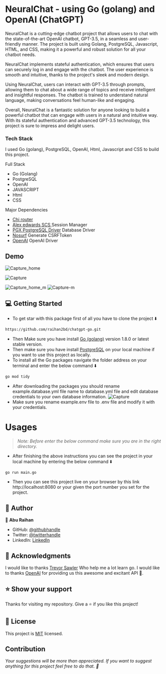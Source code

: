 # NeuralChat - using Go (golang) and OpenAI (ChatGPT)
<p>NeuralChat is a cutting-edge chatbot project that allows users to chat with the state-of-the-art OpenAI chatbot, GPT-3.5, in a seamless and user-friendly manner. The project is built using Golang, PostgreSQL, Javascript, HTML, and CSS, making it a powerful and robust solution for all your chatbot needs.

NeuralChat implements stateful authentication, which ensures that users can securely log in and engage with the chatbot. The user experience is smooth and intuitive, thanks to the project's sleek and modern design.

Using NeuralChat, users can interact with GPT-3.5 through prompts, allowing them to chat about a wide range of topics and receive intelligent and insightful responses. The chatbot is trained to understand natural language, making conversations feel human-like and engaging.

Overall, NeuralChat is a fantastic solution for anyone looking to build a powerful chatbot that can engage with users in a natural and intuitive way. With its stateful authentication and advanced GPT-3.5 technology, this project is sure to impress and delight users.</p>

### Tech Stack <a name="tech-stack"></a>

I used Go (golang), PostgreSQL, OpenAI, Html, Javascript and CSS to build this project.
  <summary>Full Stack</summary>
  <ul>
    <li>Go (Golang)</li>
    <li>PostgreSQL</li>
    <li>OpenAI</li>
    <li>JAVASCRIPT</li>
    <li>Html</li>
    <li>CSS</li>
  </ul>

 <summary>Major Dependencies</summary>
  <ul>
    <li><a href="https://github.com/go-chi/chi">Chi router</a></li>
    <li><a href="https://github.com/alexedwards/scs/v2">Alex edwards SCS </a> Session Manager</li>
    <li><a href="https://github.com/jackc/pgx">PGX PostgreSQL Driver</a> Database Driver</li>
    <li><a href="https://github.com/justinas/nosurf">Nosurf</a> Generate CSRFToken</li>
    <li><a href="https://github.com/sashabaranov/go-openai">OpenAI</a> OpenAI Driver</li>
  </ul>

## Demo
![Capture_home](https://user-images.githubusercontent.com/35267447/229288848-3b920169-b580-4121-b0c6-cc431bb12fc6.PNG)

![Capture](https://user-images.githubusercontent.com/35267447/229288865-4947e6e6-bfce-4328-8c03-f0a37f542039.PNG)

![Capture_home_m](https://user-images.githubusercontent.com/35267447/229288832-b06b36aa-6b4d-432f-87a3-86bf4676005f.PNG)
![Capture-m](https://user-images.githubusercontent.com/35267447/229288895-d0b898ca-5470-47af-9e48-b7644e10c665.PNG)



## 💻 Getting Started
- To get star with this package first of all you have to clone the project ⬇️
``` bash
https://github.com/raihan2bd/chatgpt-go.git
```
- Then Make sure you have install [Go (golang)](https://go.dev/dl/) version 1.8.0 or latest stable version.
- Then make sure you have install [PostgreSQL](https://www.postgresql.org/) on your local machine if you want to use this project as locally.
- To install all the Go packages navigate the folder address on your terminal and enter the below command ⬇️
``` bash
go mod tidy
```
- After downloading the packages you should rename example.database.yml file name to database.yml file and edit database credentials to your own database information.
![Capture](https://user-images.githubusercontent.com/35267447/229288804-fc4769a8-6e29-4c0b-b2fa-750d27fda43b.PNG)
- Make sure you rename example.env file to .env file and modify it with your credentials.


# Usages
> *Note: Before enter the below command make sure you are in the right directory.*

- After finishing the above instructions you can see the project in your local machine by entering the below command ⬇️
```bash
go run main.go
```

- Then you can see this project live on your browser by this link http://localhost:8080 or your given the port number you set for the project.


## 👥 Author

👤 **Abu Raihan**

- GitHub: [@githubhandle](https://github.com/raihan2bd)
- Twitter: [@twitterhandle](https://twitter.com/raihan2bd)
- LinkedIn: [LinkedIn](https://linkedin.com/in/raihan2bd)

## 🙏 Acknowledgments <a name="acknowledgements"></a>

I would like to thanks [Trevor Sawler](https://www.gocode.ca/) Who help me a lot learn go.
I would like to thanks [OpenAI](https://openai.com/) for providing us this awesome and excitant API 🙏.

## ⭐️ Show your support <a name="support"></a>

Thanks for visiting my repository. Give a ⭐️ if you like this project!

## 📝 License <a name="license"></a>

This project is [MIT](./LICENSE) licensed.

## Contribution
*Your suggestions will be more than appreciated. If you want to suggest anything for this project feel free to do that. :slightly_smiling_face:*
